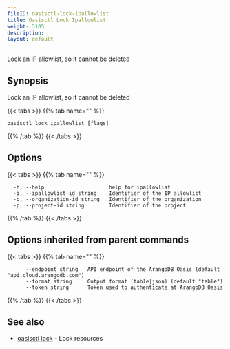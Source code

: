```yaml
---
fileID: oasisctl-lock-ipallowlist
title: Oasisctl Lock Ipallowlist
weight: 3105
description: 
layout: default
---
```

Lock an IP allowlist, so it cannot be deleted

## Synopsis

Lock an IP allowlist, so it cannot be deleted

{{< tabs >}}
{{% tab name="" %}}
```
oasisctl lock ipallowlist [flags]
```
{{% /tab %}}
{{< /tabs >}}

## Options

{{< tabs >}}
{{% tab name="" %}}
```
  -h, --help                     help for ipallowlist
  -i, --ipallowlist-id string    Identifier of the IP allowlist
  -o, --organization-id string   Identifier of the organization
  -p, --project-id string        Identifier of the project
```
{{% /tab %}}
{{< /tabs >}}

## Options inherited from parent commands

{{< tabs >}}
{{% tab name="" %}}
```
      --endpoint string   API endpoint of the ArangoDB Oasis (default "api.cloud.arangodb.com")
      --format string     Output format (table|json) (default "table")
      --token string      Token used to authenticate at ArangoDB Oasis
```
{{% /tab %}}
{{< /tabs >}}

## See also

* [oasisctl lock]()	 - Lock resources

